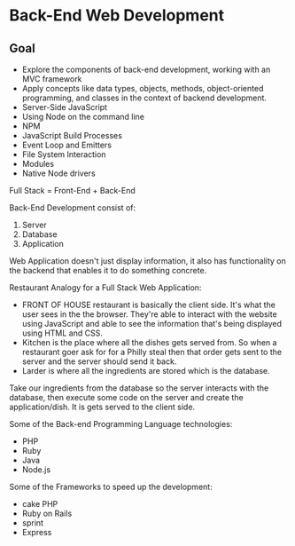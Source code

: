# Back-End Web Development

## Goal

- Explore the components of back-end development, working with an MVC framework
- Apply concepts like data types, objects, methods, object-oriented programming, and classes in the context of backend development.
- Server-Side JavaScript
- Using Node on the command line
- NPM
- JavaScript Build Processes
- Event Loop and Emitters
- File System Interaction
- Modules
- Native Node drivers

Full Stack = Front-End + Back-End

Back-End Development consist of:

1. Server
2. Database
3. Application

Web Application doesn't just display information, it also has functionality on the backend that enables it to do something concrete.

Restaurant Analogy for a Full Stack Web Application:

- FRONT OF HOUSE restaurant is basically the client side. It's what the user sees in the the browser. They're able to interact with the website using JavaScript and able to see the information that's being displayed using HTML and CSS.
- Kitchen is the place where all the dishes gets served from. So when a restaurant goer ask for for a Philly steal then that order gets sent to the server and the server should send it back.
- Larder is where all the ingredients are stored which is the database.


Take our ingredients from the database so the server interacts with the database, then execute some code on the server and create the application/dish. It is gets served to the client side.

Some of the Back-end Programming Language technologies:

- PHP
- Ruby
- Java
- Node.js

Some of the Frameworks to speed up the development:

- cake PHP
- Ruby on Rails
- sprint
- Express 
